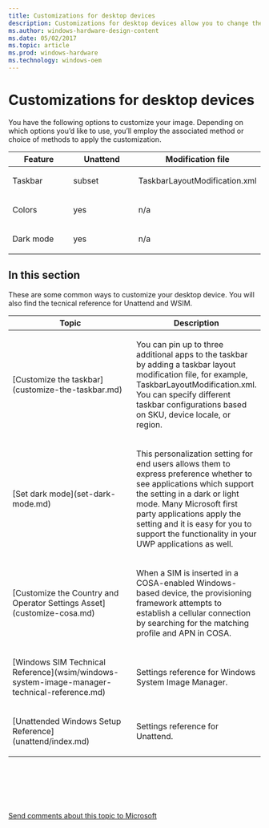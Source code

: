 ```yaml
---
title: Customizations for desktop devices
description: Customizations for desktop devices allow you to change the UI and other settings for a desktop image.
ms.author: windows-hardware-design-content
ms.date: 05/02/2017
ms.topic: article
ms.prod: windows-hardware
ms.technology: windows-oem
---
```


# Customizations for desktop devices
You have the following options to customize your image. Depending on which options you’d like to use, you’ll employ the associated method or choice of methods to apply the customization. 
<table>
<colgroup>
<col width="50%" />
<col width="50%" />
</colgroup>
<thead>
<tr class="header">
<th>Feature</th>
<th>Unattend</th>
<th>Modification file</th>
</tr>
</thead>
<tbody>
<!--<tr>
<td><p>Start menu</p></td>
<td><p>subset</p></td>
<td><p>LayoutModification.xml</p></td>
</tr>-->
<tr>
<td><p>Taskbar</p></td>
<td><p>subset</p></td>
<td><p>TaskbarLayoutModification.xml</p></td>
</tr>
<tr>
<td><p>Colors</p></td>
<td><p>yes</p></td>
<td><p>n/a</p></td>
</tr>
<tr>
<td><p>Dark mode</p></td>
<td><p>yes</p></td>
<td><p>n/a</p></td>
</tr>
<!--<tr>
<td><p>Pen and Windows Ink Workspace</p></td>
<td><p>subset</p></td>
<td><p>InkWorkspaceModification.xml</p></td>
</tr>-->
</tbody>
</table>

## In this section
These are some common ways to customize your desktop device. You will also find the tecnical reference for Unattend and WSIM. 

<table>
<colgroup>
<col width="50%" />
<col width="50%" />
</colgroup>
<thead>
<tr class="header">
<th>Topic</th>
<th>Description</th>
</tr>
</thead>
<tbody>

<tr class="even">
<td><p>[Customize the taskbar](customize-the-taskbar.md)</p></td>
<td><p>You can pin up to three additional apps to the taskbar by adding a taskbar layout modification file, for example, TaskbarLayoutModification.xml. You can specify different taskbar configurations based on SKU, device locale, or region.</p></td>
</tr>
<tr class="odd">
<td><p>[Set dark mode](set-dark-mode.md)</p></td>
<td><p>This personalization setting for end users allows them to express preference whether to see applications which support the setting in a dark or light mode.
Many Microsoft first party applications apply the setting and it is easy for you to support the functionality in your UWP applications as well.</p></td>
</tr>
<tr class="even">
<td><p>[Customize the Country and Operator Settings Asset](customize-cosa.md)</p></td>
<td><p>When a SIM is inserted in a COSA-enabled Windows-based device, the provisioning framework attempts to establish a cellular connection by searching for the matching profile and APN in COSA.</p></td>
</tr>
<tr class="even">
<td><p>[Windows SIM Technical Reference](wsim/windows-system-image-manager-technical-reference.md)</p></td>
<td><p>Settings reference for Windows System Image Manager.</p></td>
</tr>
<tr class="odd">
<td><p>[Unattended Windows Setup Reference](unattend/index.md)</p></td>
<td><p>Settings reference for Unattend.</p></td>
</tr>
</tbody>
</table>

 

 

 

[Send comments about this topic to Microsoft](mailto:wsddocfb@microsoft.com?subject=Documentation%20feedback%20%5Bp_mobile_customizations\p_mobile_customizations%5D:%20Customizations%20for%20mobile%20enterprise%20devices%20%20RELEASE:%20%2810/19/2016%29&body=%0A%0APRIVACY%20STATEMENT%0A%0AWe%20use%20your%20feedback%20to%20improve%20the%20documentation.%20We%20don't%20use%20your%20email%20address%20for%20any%20other%20purpose,%20and%20we'll%20remove%20your%20email%20address%20from%20our%20system%20after%20the%20issue%20that%20you're%20reporting%20is%20fixed.%20While%20we're%20working%20to%20fix%20this%20issue,%20we%20might%20send%20you%20an%20email%20message%20to%20ask%20for%20more%20info.%20Later,%20we%20might%20also%20send%20you%20an%20email%20message%20to%20let%20you%20know%20that%20we've%20addressed%20your%20feedback.%0A%0AFor%20more%20info%20about%20Microsoft's%20privacy%20policy,%20see%20http://privacy.microsoft.com/default.aspx. "Send comments about this topic to Microsoft")